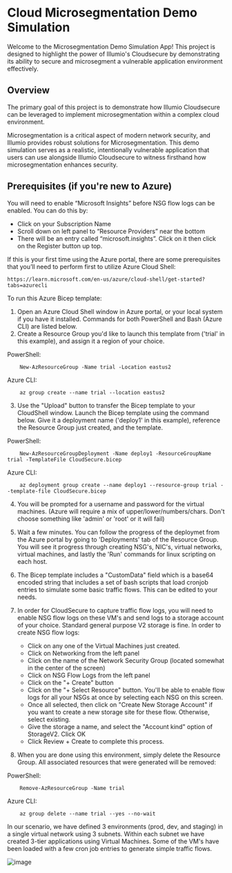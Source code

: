 # Cloud Microsegmentation Demo Simulation

Welcome to the Microsegmentation Demo Simulation App! This project is designed to highlight the power of Illumio's Cloudsecure by demonstrating its ability to secure and microsegment a vulnerable application environment effectively.

## Overview

The primary goal of this project is to demonstrate how Illumio Cloudsecure can be leveraged to implement microsegmentation within a complex cloud environment.

Microsegmentation is a critical aspect of modern network security, and Illumio provides robust solutions for Microsegmentation. This demo simulation serves as a realistic, intentionally vulnerable application that users can use alongside Illumio Cloudsecure to witness firsthand how microsegmentation enhances security.

## Prerequisites (if you're new to Azure)

You will need to enable “Microsoft Insights” before NSG flow logs can be enabled. You can do this by: 

- Click on your Subscription Name 
- Scroll down on left panel to “Resource Providers” near the bottom 
- There will be an entry called “microsoft.insights”. Click on it then click on the Register button up top. 

If this is your first time using the Azure portal, there are some prerequisites that you’ll need to perform first to utilize Azure Cloud Shell: 

	https://learn.microsoft.com/en-us/azure/cloud-shell/get-started?tabs=azurecli 

To run this Azure Bicep template:

1. Open an Azure Cloud Shell window in Azure portal, or your local system if you have it installed. Commands for both PowerShell and Bash (Azure CLI) are listed below.
2. Create a Resource Group you'd like to launch this template from ('trial' in this example), and assign it a region of your choice.

PowerShell:

		New-AzResourceGroup -Name trial -Location eastus2

Azure CLI:

		az group create --name trial --location eastus2

3. Use the "Upload" button to transfer the Bicep template to your CloudShell window. Launch the Bicep template using the command below. Give it a deployment name ('deploy1' in this example), reference the Resource Group just created, and the template.

PowerShell:

		New-AzResourceGroupDeployment -Name deploy1 -ResourceGroupName trial -TemplateFile CloudSecure.bicep

Azure CLI:

		az deployment group create --name deploy1 --resource-group trial --template-file CloudSecure.bicep

4. You will be prompted for a username and password for the virtual machines. (Azure will require a mix of upper/lower/numbers/chars. Don't choose something like 'admin' or 'root' or it will fail)
5. Wait a few minutes. You can follow the progress of the deploymet from the Azure portal by going to 'Deployments' tab of the Resource Group. You will see it progress through creating NSG's, NIC's, virtual networks, virtual machines, and lastly the 'Run' commands for linux scripting on each host.
6. The Bicep template includes a "CustomData" field which is a base64 encoded string that includes a set of bash scripts that load cronjob entries to simulate some basic traffic flows. This can be edited to your needs.

7. In order for CloudSecure to capture traffic flow logs, you will need to enable NSG flow logs on these VM's and send logs to a storage account of your choice. Standard general purpose V2 storage is fine. In order to create NSG flow logs:
   - Click on any one of the Virtual Machines just created.
   - Click on Networking from the left panel
   - Click on the name of the Network Security Group (located somewhat in the center of the screen)
   - Click on NSG Flow Logs from the left panel
   - Click on the "+ Create" button
   - Click on the "+ Select Resource" button. You'll be able to enable flow logs for all your NSGs at once by selecting each NSG on this screen.
   - Once all selected, then click on "Create New Storage Account" if you want to create a new storage site for these flow. Otherwise, select existing.
   - Give the storage a name, and select the "Account kind" option of StorageV2. Click OK
   - Click Review + Create to complete this process.
9. When you are done using this environment, simply delete the Resource Group. All associated resources that were generated will be removed:

PowerShell:

		Remove-AzResourceGroup -Name trial

Azure CLI:

		az group delete --name trial --yes --no-wait


In our scenario, we have defined 3 environments (prod, dev, and staging) in a single virtual network using 3 subnets. Within each subnet we have created 3-tier applications using Virtual Machines. Some of the VM's have been loaded with a few cron job entries to generate simple traffic flows.

![image](https://github.com/stauffer-jeff/CloudSecure-Azure-Demo-Template/assets/155683658/49549934-9798-4d3d-9eff-1801449c39f2)

